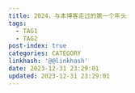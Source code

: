 ```yaml
---
title: 2024，与本博客走过的第一个年头
tags:
  - TAG1
  - TAG2
post-index: true
categories: CATEGORY
linkhash: '@@linkhash'
date: 2023-12-31 23:29:01
updated: 2023-12-31 23:29:01
---
```

